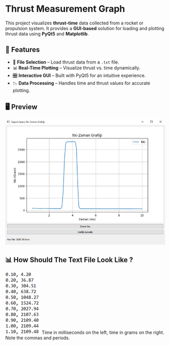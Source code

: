 # Thrust Measurement Graph

This project visualizes **thrust-time** data collected from a rocket or propulsion system. It provides a **GUI-based** solution for loading and plotting thrust data using **PyQt5** and **Matplotlib**.

## 🚀 Features
- 📂 **File Selection** – Load thrust data from a `.txt` file.
- 📊 **Real-Time Plotting** – Visualize thrust vs. time dynamically.
- 🎛 **Interactive GUI** – Built with PyQt5 for an intuitive experience.
- 📉 **Data Processing** – Handles time and thrust values for accurate plotting.

## 🖥️ Preview
![Plot Preview](screenshot.png)  

## 📊 How Should The Text File Look Like ?
![Plot Preview](datatxt.png)
Time in milliseconds on the left, time in grams on the right. Note the commas and periods.
